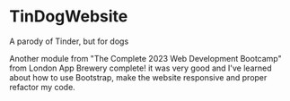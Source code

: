 # TinDogWebsite
A parody of Tinder, but for dogs


Another module from "The Complete 2023 Web Development Bootcamp" from London App Brewery complete! it was very good and I've learned about how to use Bootstrap, make the website responsive and proper refactor my code.
